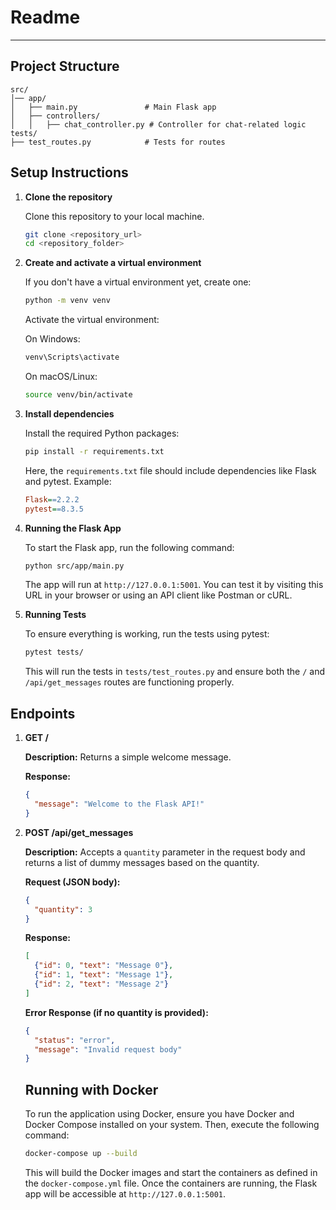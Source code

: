 # Readme
---

## Project Structure

```
src/
│── app/
│   ├── main.py               # Main Flask app
│   ├── controllers/
│   │   ├── chat_controller.py # Controller for chat-related logic
tests/
├── test_routes.py            # Tests for routes
```

## Setup Instructions

1. **Clone the repository**

    Clone this repository to your local machine.

    ```bash
    git clone <repository_url>
    cd <repository_folder>
    ```

2. **Create and activate a virtual environment**

    If you don't have a virtual environment yet, create one:

    ```bash
    python -m venv venv
    ```

    Activate the virtual environment:

    On Windows:
    ```bash
    venv\Scripts\activate
    ```

    On macOS/Linux:
    ```bash
    source venv/bin/activate
    ```

3. **Install dependencies**

    Install the required Python packages:

    ```bash
    pip install -r requirements.txt
    ```

    Here, the `requirements.txt` file should include dependencies like Flask and pytest. Example:

    ```ini
    Flask==2.2.2
    pytest==8.3.5
    ```

4. **Running the Flask App**

    To start the Flask app, run the following command:

    ```bash
    python src/app/main.py
    ```

    The app will run at `http://127.0.0.1:5001`. You can test it by visiting this URL in your browser or using an API client like Postman or cURL.

5. **Running Tests**

    To ensure everything is working, run the tests using pytest:

    ```bash
    pytest tests/
    ```

    This will run the tests in `tests/test_routes.py` and ensure both the `/` and `/api/get_messages` routes are functioning properly.

## Endpoints

1. **GET /**

    **Description:** Returns a simple welcome message.

    **Response:**

    ```json
    {
      "message": "Welcome to the Flask API!"
    }
    ```

2. **POST /api/get_messages**

    **Description:** Accepts a `quantity` parameter in the request body and returns a list of dummy messages based on the quantity.

    **Request (JSON body):**

    ```json
    {
      "quantity": 3
    }
    ```

    **Response:**

    ```json
    [
      {"id": 0, "text": "Message 0"},
      {"id": 1, "text": "Message 1"},
      {"id": 2, "text": "Message 2"}
    ]
    ```

    **Error Response (if no quantity is provided):**

    ```json
    {
      "status": "error",
      "message": "Invalid request body"
    }
    ```
    ## Running with Docker

    To run the application using Docker, ensure you have Docker and Docker Compose installed on your system. Then, execute the following command:

    ```bash
    docker-compose up --build
    ```

    This will build the Docker images and start the containers as defined in the `docker-compose.yml` file. Once the containers are running, the Flask app will be accessible at `http://127.0.0.1:5001`.